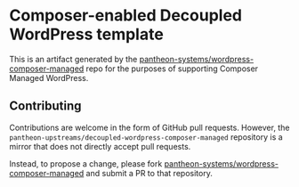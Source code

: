 # Composer-enabled Decoupled WordPress template

This is an artifact generated by the [pantheon-systems/wordpress-composer-managed](https://github.com/pantheon-systems/wordpress-composer-managed) repo for the purposes of supporting Composer Managed WordPress. 

## Contributing

Contributions are welcome in the form of GitHub pull requests. However, the `pantheon-upstreams/decoupled-wordpress-composer-managed` repository is a mirror that does not directly accept pull requests.

Instead, to propose a change, please fork [pantheon-systems/wordpress-composer-managed](https://github.com/pantheon-systems/wordpress-composer-managed) and submit a PR to that repository.
